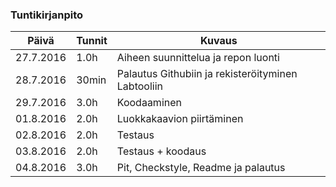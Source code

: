 ### Tuntikirjanpito
Päivä | Tunnit | Kuvaus
--------------- | ----- | ------
27.7.2016 | 1.0h | Aiheen suunnittelua ja repon luonti
28.7.2016| 30min | Palautus Githubiin ja rekisteröityminen Labtooliin
29.7.2016| 3.0h  | Koodaaminen
01.8.2016| 2.0h  | Luokkakaavion piirtäminen
02.8.2016| 2.0h  | Testaus
03.8.2016| 2.0h  | Testaus + koodaus
04.8.2016| 3.0h  | Pit, Checkstyle, Readme ja palautus
